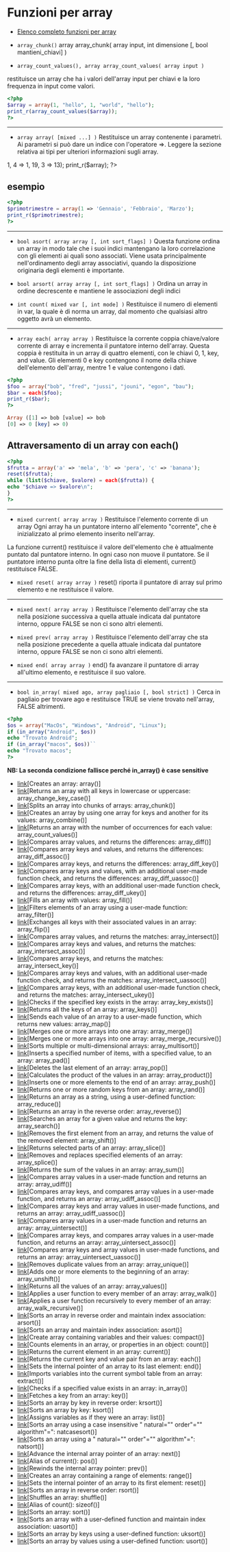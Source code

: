 # Funzioni per array

* [Elenco completo funzioni per array](https://www.php.net/manual/en/ref.array.php)

* `array_chunk()`
array array_chunk( array input, int dimensione [, bool mantieni_chiavi] )

<?php
$input_array = array('a', 'b', 'c', 'd', 'e');
print_r(array_chunk($input_array, 2));
print_r(array_chunk($input_array, 2, true));
?>

* `array_count_values(), array array_count_values( array input )`

restituisce un array che ha i valori dell'array input per chiavi e la loro frequenza in input come valori.

```php
<?php
$array = array(1, "hello", 1, "world", "hello");
print_r(array_count_values($array));
?>
```
---

* `array array( [mixed ...] )`
Restituisce un array contenente i parametri. Ai parametri si può dare un indice con l'operatore =>.
Leggere la sezione relativa ai tipi per ulteriori informazioni sugli array.
<?php
$array = array(1, 1, 1, 1, 1, 8 => 1, 4 => 1, 19, 3 => 13);
print_r($array);
?>

## esempio
```php
<?php
$primotrimestre = array(1 => 'Gennaio', 'Febbraio', 'Marzo');
print_r($primotrimestre);
?>
```

---

* `bool asort( array array [, int sort_flags] )`
Questa funzione ordina un array in modo tale che i suoi indici mantengano la loro correlazione con
gli elementi ai quali sono associati. Viene usata principalmente nell'ordinamento degli array
associativi, quando la disposizione originaria degli elementi è importante.

* `bool arsort( array array [, int sort_flags] )`
Ordina un array in ordine decrescente e mantiene le associazioni degli indici

* `int count( mixed var [, int mode] )`
Restituisce il numero di elementi in var, la quale è di norma un array, dal momento che qualsiasi
altro oggetto avrà un elemento.

---

* `array each( array array )`
Restituisce la corrente coppia chiave/valore corrente di array e incrementa il puntatore interno
dell'array. Questa coppia è restituita in un array di quattro elementi, con le chiavi 0, 1, key, and value. Gli elementi 0 e key contengono il nome della chiave dell'elemento dell'array, mentre 1 e value contengono i dati.

```php
<?php
$foo = array("bob", "fred", "jussi", "jouni", "egon", "bau");
$bar = each($foo);
print_r($bar);
?>

Array ([1] => bob [value] => bob
[0] => 0 [key] => 0)
```

## Attraversamento di un array con each()

```php
<?php
$frutta = array('a' => 'mela', 'b' => 'pera', 'c' => 'banana');
reset($frutta);
while (list($chiave, $valore) = each($frutta)) {
echo "$chiave => $valore\n";
}
?>
```
---

* `mixed current( array array )`
Restituisce l'elemento corrente di un array
Ogni array ha un puntatore interno all'elemento "corrente", che è inizializzato al primo elemento inserito nell'array. 

La funzione current() restituisce il valore dell'elemento che è attualmente puntato dal puntatore interno. In ogni caso non muove il puntatore. Se il puntatore interno punta oltre la fine della lista di elementi, current() restituisce FALSE.



* `mixed reset( array array )`
reset() riporta il puntatore di array sul primo elemento e ne restituisce il valore.

---

* `mixed next( array array )`
Restituisce l'elemento dell'array che sta nella posizione successiva a quella attuale indicata dal
puntatore interno, oppure FALSE se non ci sono altri elementi.

* `mixed prev( array array )`
Restituisce l'elemento dell'array che sta nella posizione precedente a quella attuale indicata dal
puntatore interno, oppure FALSE se non ci sono altri elementi.

* `mixed end( array array )`
end() fa avanzare il puntatore di array all'ultimo elemento, e restituisce il suo valore.

---

* `bool in_array( mixed ago, array pagliaio [, bool strict] )`
Cerca in pagliaio per trovare ago e restituisce TRUE se viene trovato nell'array, FALSE altrimenti.
```php
<?php
$os = array("MacOs", "Windows", "Android", "Linux");
if (in_array("Android", $os))
echo "Trovato Android";
if (in_array("macos", $os))``
echo "Trovato macos";
?>
```

**NB: La seconda condizione fallisce perché in_array() è case sensitive**

* [link](http://php.net/manual/en/function.array.php)[Creates an array: array()]
* [link](http://php.net/manual/en/function.array-change-key-case.php)[Returns an array with all keys in lowercase or uppercase: array_change_key_case()]
* [link](http://php.net/manual/en/function.array-chunk.php)[Splits an array into chunks of arrays: array_chunk()]
* [link](http://php.net/manual/en/function.array-combine.php)[Creates an array by using one array for keys and another for its values: array_combine()]
* [link](http://php.net/manual/en/function.array-count-values.php)[Returns an array with the number of occurrences for each value: array_count_values()]
* [link](http://php.net/manual/en/function.array-diff.php)[Compares array values, and returns the differences: array_diff()]
* [link](http://php.net/manual/en/function.array-diff-assoc.php)[Compares array keys and values, and returns the differences: array_diff_assoc()]
* [link](http://php.net/manual/en/function.array-diff-key.php)[Compares array keys, and returns the differences: array_diff_key()]
* [link](http://php.net/manual/en/function.array-diff-uassoc.php)[Compares array keys and values, with an additional user-made function check, and returns the differences: array_diff_uassoc()]
* [link](http://php.net/manual/en/function.array-diff-ukey.php)[Compares array keys, with an additional user-made function check, and returns the differences: array_diff_ukey()]
* [link](http://php.net/manual/en/function.array-fill.php)[Fills an array with values: array_fill()]
* [link](http://php.net/manual/en/function.array-filter.php)[Filters elements of an array using a user-made function: array_filter()]
* [link](http://php.net/manual/en/function.array-flip.php)[Exchanges all keys with their associated values in an array: array_flip()]
* [link](http://php.net/manual/en/function.array-intersect.php)[Compares array values, and returns the matches: array_intersect()]
* [link](http://php.net/manual/en/function.array-intersect-assoc.php)[Compares array keys and values, and returns the matches: array_intersect_assoc()]
* [link](http://php.net/manual/en/function.array-intersect-key.php)[Compares array keys, and returns the matches: array_intersect_key()]
* [link](http://php.net/manual/en/function.array-intersect-uassoc.php)[Compares array keys and values, with an additional user-made function check, and returns the matches: array_intersect_uassoc()]
* [link](http://php.net/manual/en/function.array-intersect-ukey.php)[Compares array keys, with an additional user-made function check, and returns the matches: array_intersect_ukey()]
* [link](http://php.net/manual/en/function.array-key-exists.php)[Checks if the specified key exists in the array: array_key_exists()]
* [link](http://php.net/manual/en/function.array-keys.php)[Returns all the keys of an array: array_keys()]
* [link](http://php.net/manual/en/function.array-map.php)[Sends each value of an array to a user-made function, which returns new values: array_map()]
* [link](http://php.net/manual/en/function.array-merge.php)[Merges one or more arrays into one array: array_merge()]
* [link](http://php.net/manual/en/function.array-merge-recursive.php)[Merges one or more arrays into one array: array_merge_recursive()]
* [link](http://php.net/manual/en/function.array-multisort.php)[Sorts multiple or multi-dimensional arrays: array_multisort()]
* [link](http://php.net/manual/en/function.array-pad.php)[Inserts a specified number of items, with a specified value, to an array: array_pad()]
* [link](http://php.net/manual/en/function.array-pop.php)[Deletes the last element of an array: array_pop()]
* [link](http://php.net/manual/en/function.array-product.php)[Calculates the product of the values in an array: array_product()]
* [link](http://php.net/manual/en/function.array-push.php)[Inserts one or more elements to the end of an array: array_push()]
* [link](http://php.net/manual/en/function.array-rand.php)[Returns one or more random keys from an array: array_rand()]
* [link](http://php.net/manual/en/function.array-reduce.php)[Returns an array as a string, using a user-defined function: array_reduce()]
* [link](http://php.net/manual/en/function.array-reverse.php)[Returns an array in the reverse order: array_reverse()]
* [link](http://php.net/manual/en/function.array-search.php)[Searches an array for a given value and returns the key: array_search()]
* [link](http://php.net/manual/en/function.array-shift.php)[Removes the first element from an array, and returns the value of the removed element: array_shift()]
* [link](http://php.net/manual/en/function.array-slice.php)[Returns selected parts of an array: array_slice()]
* [link](http://php.net/manual/en/function.array-splice.php)[Removes and replaces specified elements of an array: array_splice()]
* [link](http://php.net/manual/en/function.array-sum.php)[Returns the sum of the values in an array: array_sum()]
* [link](http://php.net/manual/en/function.array-udiff.php)[Compares array values in a user-made function and returns an array: array_udiff()]
* [link](http://php.net/manual/en/function.array-udiff-assoc.php)[Compares array keys, and compares array values in a user-made function, and returns an array: array_udiff_assoc()]
* [link](http://php.net/manual/en/function.array-udiff-uassoc.php)[Compares array keys and array values in user-made functions, and returns an array: array_udiff_uassoc()]
* [link](http://php.net/manual/en/function.array-uintersect.php)[Compares array values in a user-made function and returns an array: array_uintersect()]
* [link](http://php.net/manual/en/function.array-uintersect-assoc.php)[Compares array keys, and compares array values in a user-made function, and returns an array: array_uintersect_assoc()]
* [link](http://php.net/manual/en/function.array-uintersect-uassoc.php)[Compares array keys and array values in user-made functions, and returns an array: array_uintersect_uassoc()]
* [link](http://php.net/manual/en/function.array-unique.php)[Removes duplicate values from an array: array_unique()]
* [link](http://php.net/manual/en/function.array-unshift.php)[Adds one or more elements to the beginning of an array: array_unshift()]
* [link](http://php.net/manual/en/function.array-values.php)[Returns all the values of an array: array_values()]
* [link](http://php.net/manual/en/function.array-walk.php)[Applies a user function to every member of an array: array_walk()]
* [link](http://php.net/manual/en/function.array-walk-recursive.php)[Applies a user function recursively to every member of an array: array_walk_recursive()]
* [link](http://php.net/manual/en/function.arsort.php)[Sorts an array in reverse order and maintain index association: arsort()]
* [link](http://php.net/manual/en/function.asort.php)[Sorts an array and maintain index association: asort()]
* [link](http://php.net/manual/en/function.compact.php)[Create array containing variables and their values: compact()]
* [link](http://php.net/manual/en/function.count.php)[Counts elements in an array, or properties in an object: count()]
* [link](http://php.net/manual/en/function.current.php)[Returns the current element in an array: current()]
* [link](http://php.net/manual/en/function.each.php)[Returns the current key and value pair from an array: each()]
* [link](http://php.net/manual/en/function.end.php)[Sets the internal pointer of an array to its last element: end()]
* [link](http://php.net/manual/en/function.extract.php)[Imports variables into the current symbol table from an array: extract()]
* [link](http://php.net/manual/en/function.in-array.php)[Checks if a specified value exists in an array: in_array()]
* [link](http://php.net/manual/en/function.key.php)[Fetches a key from an array: key()]
* [link](http://php.net/manual/en/function.krsort.php)[Sorts an array by key in reverse order: krsort()]
* [link](http://php.net/manual/en/function.ksort.php)[Sorts an array by key: ksort()]
* [link](http://php.net/manual/en/function.list.php)[Assigns variables as if they were an array: list()]
* [link](http://php.net/manual/en/function.natcasesort.php)[Sorts an array using a case insensitive " natural="" order"="" algorithm"=": natcasesort()]
* [link](http://php.net/manual/en/function.natsort.php)[Sorts an array using a " natural="" order"="" algorithm"=": natsort()]
* [link](http://php.net/manual/en/function.next.php)[Advance the internal array pointer of an array: next()]
* [link](http://php.net/manual/en/function.current.php)[Alias of current(): pos()]
* [link](http://php.net/manual/en/function.prev.php)[Rewinds the internal array pointer: prev()]
* [link](http://php.net/manual/en/function.range.php)[Creates an array containing a range of elements: range()]
* [link](http://php.net/manual/en/function.reset.php)[Sets the internal pointer of an array to its first element: reset()]
* [link](http://php.net/manual/en/function.rsort.php)[Sorts an array in reverse order: rsort()]
* [link](http://php.net/manual/en/function.shuffle.php)[Shuffles an array: shuffle()]
* [link](http://php.net/manual/en/function.count.php)[Alias of count(): sizeof()]
* [link](http://php.net/manual/en/function.sort.php)[Sorts an array: sort()]
* [link](http://php.net/manual/en/function.uasort.php)[Sorts an array with a user-defined function and maintain index association: uasort()]
* [link](http://php.net/manual/en/function.uksort.php)[Sorts an array by keys using a user-defined function: uksort()]
* [link](http://php.net/manual/en/function.usort.php)[Sorts an array by values using a user-defined  function: usort()]
